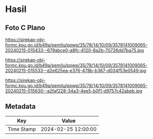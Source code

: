 # Hasil

## Foto C Plano

https://sirekap-obj-formc.kpu.go.id/b49a/pemilu/ppwp/35/78/14/10/09/3578141009065-20240215-015433--679abce0-a8fc-4120-8a2b-70726dd7ba75.jpg

https://sirekap-obj-formc.kpu.go.id/b49a/pemilu/ppwp/35/78/14/10/09/3578141009065-20240215-015533--d2e625ea-e376-478b-b367-d034f53e0549.jpg

https://sirekap-obj-formc.kpu.go.id/b49a/pemilu/ppwp/35/78/14/10/09/3578141009065-20240215-015630--a2faf228-34a3-4ee5-b0f1-d9757c42abeb.jpg


## Metadata

| Key        | Value               |
| ---------- | ------------------- |
| Time Stamp | 2024-02-25 12:00:00 |




